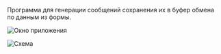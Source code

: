 Программа для генерации сообщений сохранения их в буфер обмена по данным из формы.

![Окно приложения](https://github.com/asceza/Csharp/blob/master/MessageGenerator/app.png)

![Схема](https://github.com/asceza/Csharp/blob/master/MessageGenerator/scheme.png)


